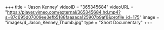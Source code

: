 +++
 title = 'Jason Kenney'
 videoID = "365345684"
 videoURL = "https://player.vimeo.com/external/365345684.hd.mp4?s=87c695d07009ee3efb5188faaaaca125907b9af6&profile_id=175"
 image = "images/4_Jason_Kenney_Thumb.jpg"
 type = "Short Documentary"
+++
